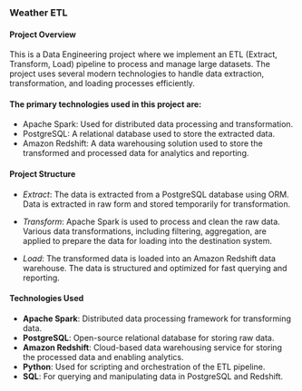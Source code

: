 
### Weather ETL

#### Project Overview
This is a Data Engineering project where we implement an ETL (Extract, Transform, Load) pipeline to process and manage large datasets. The project uses several modern technologies to handle data extraction, transformation, and loading processes efficiently. 

#### The primary technologies used in this project are:

- Apache Spark: Used for distributed data processing and transformation.
- PostgreSQL: A relational database used to store the extracted data.
- Amazon Redshift: A data warehousing solution used to store the transformed and processed data for analytics and reporting.

#### Project Structure
- *Extract*:
The data is extracted from a PostgreSQL database using ORM.
Data is extracted in raw form and stored temporarily for transformation.

- *Transform*:
Apache Spark is used to process and clean the raw data.
Various data transformations, including filtering, aggregation, are applied to prepare the data for loading into the destination system.

- *Load*:
The transformed data is loaded into an Amazon Redshift data warehouse.
The data is structured and optimized for fast querying and reporting.

#### Technologies Used
- **Apache Spark**: Distributed data processing framework for transforming data.
- **PostgreSQL**: Open-source relational database for storing raw data.
- **Amazon Redshift**: Cloud-based data warehousing service for storing the processed data and enabling analytics.
- **Python**: Used for scripting and orchestration of the ETL pipeline.
- **SQL**: For querying and manipulating data in PostgreSQL and Redshift.
